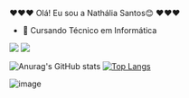 ♥♥♥ Olá! Eu sou a Nathália Santos😊 ♥♥♥
- 🌱 Cursando Técnico em Informática
 <div> 
 
 <a href="https://instagram.com/santos__nathalia" target="_blank"><img src="https://img.shields.io/badge/-Instagram-%23E4405F?style=for-the-badge&logo=instagram&logoColor=white" target="_blank"></a>
<a href = "mailto:nathmarcalsantos@gmail.com"><img src="https://img.shields.io/badge/-Gmail-%23333?style=for-the-badge&logo=gmail&logoColor=white" target="_blank"></a> 

</div>


![Anurag's GitHub stats](https://github-readme-stats.vercel.app/api?username=Nath-Santos&show_icons=true&theme=radical) [![Top Langs](https://github-readme-stats.vercel.app/api/top-langs/?username=Nath-Santos&layout=donut)](https://github.com/anuraghazra/github-readme-stats)


![image](https://github.com/user-attachments/assets/0592fae4-c9a1-4cfc-b555-59776af8a0cb)



